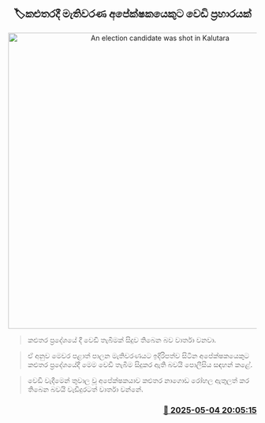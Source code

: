 <p align='center'><b><h2 align='center' title='An election candidate was shot in Kalutara'>🏷කළුතරදී මැතිවර​ණ අපේක්ෂකයෙකුට වෙඩි ප්‍රහාරයක්</h2></b></p>
<p align='center'><img src='https://helakuru.sgp1.cdn.digitaloceanspaces.com/esana/images/lib/crime-death.jpg' width='600' alt='An election candidate was shot in Kalutara'></p>

> කළුතර ප්‍රදේශයේ දී වෙඩි තැබීමක් සිදුව තිබෙන බව වාර්තා වනවා.

> ඒ අනුව මෙවර පළාත් පාලන මැතිවරණයට ඉදිරිපත්ව සිටින අපේක්ෂකයෙකුට කළුතර ප්‍රදේශයේදී මෙම වෙඩි තැබීම සිදුකර ඇති බවයි පොලීසිය සඳහන් කළේ.

> වෙඩි වැදීමෙන් තුවාල වූ අපේක්ෂකයාව කළුතර නාගොඩ රෝහල ඇතුලත් කර තිබෙන බවයි වැඩිදුරටත් වාර්තා වන්නේ.



<h3 align='right'><a href='https://www.helakuru.lk/esana/p/109793/'>📅 2025-05-04 20:05:15</a></h3>
